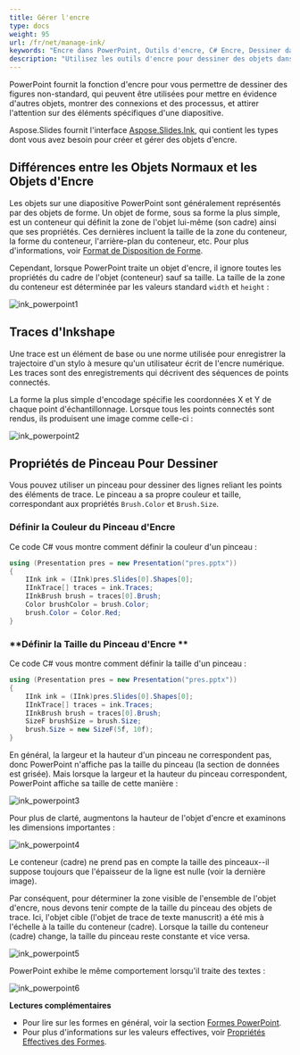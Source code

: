 ```yaml
---
title: Gérer l'encre
type: docs
weight: 95
url: /fr/net/manage-ink/
keywords: "Encre dans PowerPoint, Outils d'encre, C# Encre, Dessiner dans PowerPoint, Présentation PowerPoint, C#, Csharp, Aspose.Slides pour .NET "
description: "Utilisez les outils d'encre pour dessiner des objets dans PowerPoint C#"
---
```


PowerPoint fournit la fonction d'encre pour vous permettre de dessiner des figures non-standard, qui peuvent être utilisées pour mettre en évidence d'autres objets, montrer des connexions et des processus, et attirer l'attention sur des éléments spécifiques d'une diapositive.

Aspose.Slides fournit l'interface [Aspose.Slides.Ink](https://reference.aspose.com/slides/net/aspose.slides.ink/), qui contient les types dont vous avez besoin pour créer et gérer des objets d'encre.

## **Différences entre les Objets Normaux et les Objets d'Encre**

Les objets sur une diapositive PowerPoint sont généralement représentés par des objets de forme. Un objet de forme, sous sa forme la plus simple, est un conteneur qui définit la zone de l'objet lui-même (son cadre) ainsi que ses propriétés. Ces dernières incluent la taille de la zone du conteneur, la forme du conteneur, l'arrière-plan du conteneur, etc. Pour plus d'informations, voir [Format de Disposition de Forme](https://docs.aspose.com/slides/net/shape-manipulations/#access-layout-formats-for-shape).

Cependant, lorsque PowerPoint traite un objet d'encre, il ignore toutes les propriétés du cadre de l'objet (conteneur) sauf sa taille. La taille de la zone du conteneur est déterminée par les valeurs standard `width` et `height` :

![ink_powerpoint1](ink_powerpoint1.png)

## **Traces d'Inkshape**

Une trace est un élément de base ou une norme utilisée pour enregistrer la trajectoire d'un stylo à mesure qu'un utilisateur écrit de l'encre numérique. Les traces sont des enregistrements qui décrivent des séquences de points connectés.

La forme la plus simple d'encodage spécifie les coordonnées X et Y de chaque point d'échantillonnage. Lorsque tous les points connectés sont rendus, ils produisent une image comme celle-ci :

![ink_powerpoint2](ink_powerpoint2.png)

## Propriétés de Pinceau Pour Dessiner 

Vous pouvez utiliser un pinceau pour dessiner des lignes reliant les points des éléments de trace. Le pinceau a sa propre couleur et taille, correspondant aux propriétés `Brush.Color` et `Brush.Size`.

### **Définir la Couleur du Pinceau d'Encre**

Ce code C# vous montre comment définir la couleur d'un pinceau :

```c#
using (Presentation pres = new Presentation("pres.pptx"))
{
    IInk ink = (IInk)pres.Slides[0].Shapes[0];
    IInkTrace[] traces = ink.Traces;
    IInkBrush brush = traces[0].Brush;
    Color brushColor = brush.Color;
    brush.Color = Color.Red;
}
```

### **Définir la Taille du Pinceau d'Encre **

Ce code C# vous montre comment définir la taille d'un pinceau :

```c#
using (Presentation pres = new Presentation("pres.pptx"))
{
    IInk ink = (IInk)pres.Slides[0].Shapes[0];
    IInkTrace[] traces = ink.Traces;
    IInkBrush brush = traces[0].Brush;
    SizeF brushSize = brush.Size;
    brush.Size = new SizeF(5f, 10f);
}
```

En général, la largeur et la hauteur d'un pinceau ne correspondent pas, donc PowerPoint n'affiche pas la taille du pinceau (la section de données est grisée). Mais lorsque la largeur et la hauteur du pinceau correspondent, PowerPoint affiche sa taille de cette manière :

![ink_powerpoint3](ink_powerpoint3.png)

Pour plus de clarté, augmentons la hauteur de l'objet d'encre et examinons les dimensions importantes :

![ink_powerpoint4](ink_powerpoint4.png)

Le conteneur (cadre) ne prend pas en compte la taille des pinceaux--il suppose toujours que l'épaisseur de la ligne est nulle (voir la dernière image).

Par conséquent, pour déterminer la zone visible de l'ensemble de l'objet d'encre, nous devons tenir compte de la taille du pinceau des objets de trace. Ici, l'objet cible (l'objet de trace de texte manuscrit) a été mis à l'échelle à la taille du conteneur (cadre). Lorsque la taille du conteneur (cadre) change, la taille du pinceau reste constante et vice versa.

![ink_powerpoint5](ink_powerpoint5.png)

PowerPoint exhibe le même comportement lorsqu'il traite des textes :

![ink_powerpoint6](ink_powerpoint6.png)

**Lectures complémentaires**

* Pour lire sur les formes en général, voir la section [Formes PowerPoint](https://docs.aspose.com/slides/net/powerpoint-shapes/). 
* Pour plus d'informations sur les valeurs effectives, voir [Propriétés Effectives des Formes](https://docs.aspose.com/slides/net/shape-effective-properties/#get-effective-font-height-value).